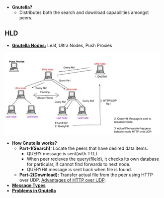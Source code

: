 - **Gnutella?** 
  - Distributes both the search and download capabilities amongst peers.

## HLD
- **[Gnutella Nodes:](Node_Types.md)** Leaf, Ultra Nodes, Push Proxies
<img src=Gnutella.jpg width=500 />

- **How Gnutella works?**
  - **Part-1(Search):** Locate the peers that have desired data items.
    - QUERY message is sent(with TTL)
    - When peer recieves the query(fileId), it checks its own database for particular, if cannot find forwards to next node.
    - QUERYHit message is sent back when file is found.
  - **Part-2(Download):** Transfer actual file from the peer using HTTP over UDP. [Advantages of HTTP over UDP](/Networking/OSI-Layers/Layer-4/Protocols/Google_QUIC/FeaturesCharacteristics_Improvements_Over_TCP).
- **[Message Types](Message_Types.md)**
- **[Problems in Gnutella](Problems_with_Gnutella.md)**

